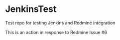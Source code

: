 # JenkinsTest
Test repo for testing Jenkins and Redmine integration

This is an action in response to Redmine Issue #6 

